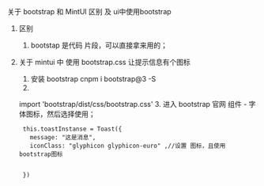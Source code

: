 关于 bootstrap 和 MintUI 区别 及 ui中使用bootstrap
1. 区别
	1. bootstap 是代码 片段，可以直接拿来用的；

2. 关于 mintui 中 使用 bootstrap.css 让提示信息有个图标
	1. 安装 bootstrap 
	cnpm i bootstrap@3 -S
	2. 
	import 'bootstrap/dist/css/bootstrap.css'
	3. 进入 bootstrap 官网 组件 - 字体图标，然后选择使用；	

		this.toastInstanse = Toast({
          message: "这是消息",
          iconClass: "glyphicon glyphicon-euro" ,//设置 图标，且使用bootstrap图标
        

        })
